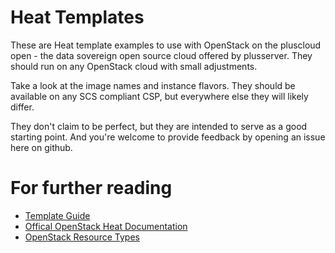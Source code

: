 # Heat Templates
These are Heat template examples to use with OpenStack on the pluscloud open - the data sovereign open source cloud offered by plusserver. They should run on any OpenStack cloud with small adjustments.

Take a look at the image names and instance flavors. They should be available on any SCS compliant CSP, but everywhere else they will likely differ.

They don't claim to be perfect, but they are intended to serve as a good starting point. And you're welcome to provide feedback by opening an issue here on github.

# For further reading

* [Template Guide](https://docs.openstack.org/heat/latest/template_guide/index.html)
* [Offical OpenStack Heat Documentation](https://docs.openstack.org/heat/latest/)
* [OpenStack Resource Types](https://docs.openstack.org/heat/latest/template_guide/openstack.html)
